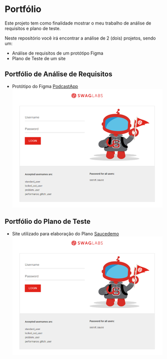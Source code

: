 # Portfólio
Este projeto tem como finalidade mostrar o meu trabalho de análise de requisitos e plano de teste.

Neste repositório você irá encontrar a análise de 2 (dois) projetos, sendo um:

- Análise de requisitos de um protótipo Figma
- Plano de Teste de um site

## Portfólio de Análise de Requisitos

- Protótipo do Figma [PodcastApp]([https://www.google.com](https://www.figma.com/design/ECIzSfAWHcPJSi3HxkKdUr/PodcastAppChallenge?node-id=8-5945&node-type=canvas))
![Referência Protótipo](./img/site-saucedemo.png)

## Portfólio do Plano de Teste

- Site utilizado para elaboração do Plano [Saucedemo](https://www.saucedemo.com/v1/)
![Home Site Saucedemo](./img/site-saucedemo.png)
